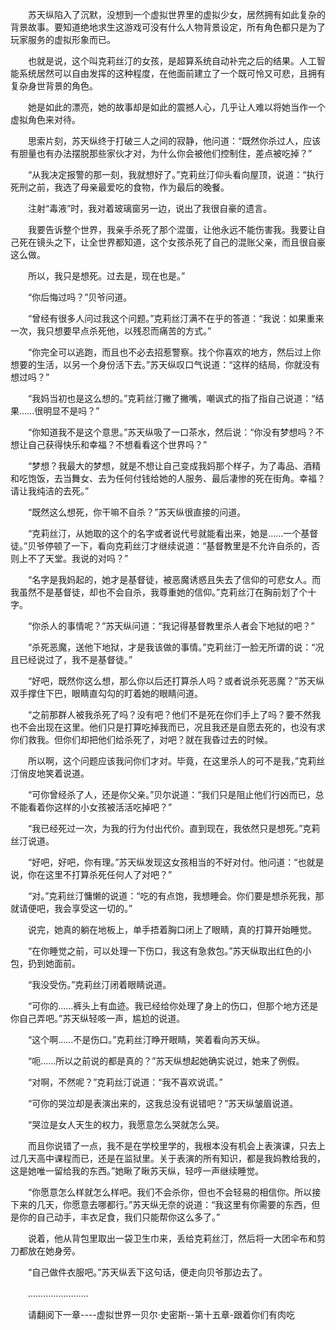 <div class="read-content j_readContent" id="">
                <p>　　苏天纵陷入了沉默，没想到一个虚拟世界里的虚拟少女，居然拥有如此复杂的背景故事。要知道绝地求生这游戏可没有什么人物背景设定，所有角色都只是为了玩家服务的虚拟形象而已。<p>　　也就是说，这个叫克莉丝汀的女孩，是超算系统自动补完之后的结果。人工智能系统居然可以自由发挥的这种程度，在他面前建立了一个既可怜又可悲，且拥有复杂身世背景的角色。<p>　　她是如此的漂亮，她的故事却是如此的震撼人心，几乎让人难以将她当作一个虚拟角色来对待。<p>　　思索片刻，苏天纵终于打破三人之间的寂静，他问道：“既然你杀过人，应该有胆量也有办法摆脱那些家伙才对，为什么你会被他们控制住，差点被吃掉？”<p>　　“从我决定报警的那一刻，我就想好了。”克莉丝汀仰头看向屋顶，说道：“执行死刑之前，我选了母亲最爱吃的食物，作为最后的晚餐。<p>　　注射“毒液”时，我对着玻璃窗另一边，说出了我很自豪的遗言。<p>　　我要告诉整个世界，我亲手杀死了那个混蛋，让他永远不能伤害我。我要让自己死在镜头之下，让全世界都知道，这个女孩杀死了自己的混账父亲，而且很自豪这么做。<p>　　所以，我只是想死。过去是，现在也是。”<p>　　“你后悔过吗？”贝爷问道。<p>　　“曾经有很多人问过我这个问题。”克莉丝汀满不在乎的答道：“我说：如果重来一次，我只想要早点杀死他，以残忍而痛苦的方式。”<p>　　“你完全可以逃跑，而且也不必去招惹警察。找个你喜欢的地方，然后过上你想要的生活，以另一个身份活下去。”苏天纵叹口气说道：“这样的结局，你就没有想过吗？”<p>　　“我妈当初也是这么想的。”克莉丝汀撇了撇嘴，嘲讽式的指了指自己说道：“结果……很明显不是吗？”<p>　　“你知道我不是这个意思。”苏天纵吸了一口茶水，然后说：“你没有梦想吗？不想让自己获得快乐和幸福？不想看看这个世界吗？”<p>　　“梦想？我最大的梦想，就是不想让自己变成我妈那个样子，为了毒品、酒精和吃饱饭，去当舞女、去为任何付钱给她的人服务、最后凄惨的死在街角。幸福？请让我纯洁的去死。”<p>　　“既然这么想死，你干嘛不自杀？”苏天纵很直接的问道。<p>　　“克莉丝汀，从她取的这个的名字或者说代号就能看出来，她是……一个基督徒。”贝爷停顿了一下，看向克莉丝汀才继续说道：“基督教里是不允许自杀的，否则上不了天堂。我说的对吗？”<p>　　“名字是我妈起的，她才是基督徒，被恶魔诱惑且失去了信仰的可悲女人。而我虽然不是基督徒，却也不会自杀，我尊重她的信仰。”克莉丝汀在胸前划了个十字。<p>　　“你杀人的事情呢？”苏天纵问道：“我记得基督教里杀人者会下地狱的吧？”<p>　　“杀死恶魔，送他下地狱，才是我该做的事情。”克莉丝汀一脸无所谓的说：“况且已经说过了，我不是基督徒。”<p>　　“好吧，既然你这么想，那么你以后还打算杀人吗？或者说杀死恶魔？”苏天纵双手撑住下巴，眼睛直勾勾的盯着她的眼睛问道。<p>　　“之前那群人被我杀死了吗？没有吧？他们不是死在你们手上了吗？要不然我也不会出现在这里。他们只是打算吃掉我而已，况且我还是自愿去死的，也没有求你们救我。但你们却把他们给杀死了，对吧？就在我昏过去的时候。<p>　　所以啊，这个问题应该我问你们才对。毕竟，在这里杀人的可不是我，”克莉丝汀俏皮地笑着说道。<p>　　“可你曾经杀了人，还是你父亲。”贝尔说道：“我们只是阻止他们行凶而已，总不能看着你这样的小女孩被活活吃掉吧？”<p>　　“我已经死过一次，为我的行为付出代价。直到现在，我依然只是想死。”克莉丝汀说道。<p>　　“好吧，好吧，你有理。”苏天纵发现这女孩相当的不好对付。他问道：“也就是说，你在这里不打算杀死任何人了对吧？”<p>　　“对。”克莉丝汀慵懒的说道：“吃的有点饱，我想睡会。你们要是想杀死我，那就请便吧，我会享受这一切的。”<p>　　说完，她真的躺在地板上，单手捂着胸口闭上了眼睛，真的打算开始睡觉。<p>　　“在你睡觉之前，可以处理一下伤口，我这有急救包。”苏天纵取出红色的小包，扔到她面前。<p>　　“我没受伤。”克莉丝汀闭着眼睛说道。<p>　　“可你的……裤头上有血迹。我已经给你处理了身上的伤口，但那个地方还是你自己弄吧。”苏天纵轻咳一声，尴尬的说道。<p>　　“这个啊……不是伤口。”克莉丝汀睁开眼睛，笑着看向苏天纵。<p>　　“呃……所以之前说的都是真的？”苏天纵想起她确实说过，她来了例假。<p>　　“对啊，不然呢？”克莉丝汀说道：“我不喜欢说谎。”<p>　　“可你的哭泣却是表演出来的，这我总没有说错吧？”苏天纵皱眉说道。<p>　　“哭泣是女人天生的权力，我愿意怎么哭就怎么哭。<p>　　而且你说错了一点，我不是在学校里学的，我根本没有机会上表演课，只去上过几天高中课程而已，还是在监狱里。关于表演的所有知识，都是我妈教给我的，这是她唯一留给我的东西。”她瞅了瞅苏天纵，轻哼一声继续睡觉。<p>　　“你愿意怎么样就怎么样吧。我们不会杀你，但也不会轻易的相信你。所以接下来的几天，你愿意去哪都行。”苏天纵无奈的说道：“我这里有你需要的东西，但是你的自己动手，丰衣足食，我们只能帮你这么多了。”<p>　　说着，他从背包里取出一袋卫生巾来，丢给克莉丝汀，然后将一大团伞布和剪刀都放在她身旁。<p>　　“自己做件衣服吧。”苏天纵丢下这句话，便走向贝爷那边去了。<p>　　……………………<p>　　请翻阅下一章----虚拟世界一贝尔·史密斯--第十五章-跟着你们有肉吃<p>　　<p> 
            </div>